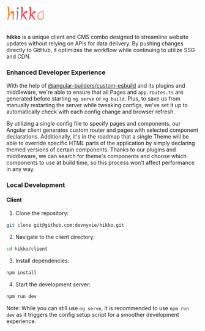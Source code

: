 <div >
  <img width="100" height="auto"  src="./assets/logo.svg">
</div>

<br/>

**hikko** is a unique client and CMS combo designed to streamline website updates without relying on APIs for data delivery. By pushing changes directly to GitHub, it optimizes the workflow while continuing to utilize SSG and CDN.<br/>

### Enhanced Developer Experience

With the help of [@angular-builders/custom-esbuild](https://github.com/just-jeb/angular-builders) and its plugins and middleware, we're able to ensure that all Pages and `app.routes.ts` are generated before starting `ng serve` or `ng build`. Plus, to save us from manually restarting the server while tweaking configs, we've set it up to automatically check with each config change and browser refresh.

By utilizing a single config file to specify pages and components, our Angular client generates custom router and pages with selected component declarations. Additionally, it's in the roadmap that a single Theme will be able to override specific HTML parts of the application by simply declaring themed versions of certain components. Thanks to our plugins and middleware, we can search for theme's components and choose which components to use at build time, so this process won't affect performance in any way.

### Local Development

#### Client

1. Clone the repository:

```bash
git clone git@github.com:devnyxie/hikko.git
```

2. Navigate to the client directory:

```bash
cd hikko/client
```

3. Install dependencies:

```bash
npm install
```

4. Start the development server:

```bash
npm run dev
```

Note: While you can still use `ng serve`, it is recommended to use `npm run dev` as it triggers the config setup script for a smoother development experience.
